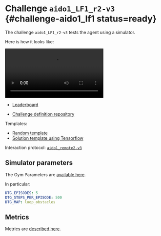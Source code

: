 # Challenge `aido1_LF1_r2-v3` {#challenge-aido1_lf1 status=ready}

The challenge `aido1_LF1_r2-v3` tests the agent using a simulator.

Here is how it looks like:

<video autoplay="1" controls="1" loop="1" style="border: solid 1px black" width="320">
  <source src="http://duckietown-ai-driving-olympics-1.s3.amazonaws.com/v3/frankfurt/by-value/sha256/db648be4473470451c3ff8131f5c9a96849c812ab30db88ea48e61e089c60405" type="video/mp4"/>
</video>
 
* [Leaderboard](https://challenges.duckietown.org/v3/humans/challenges/aido1_LF1_r2-v3/leaderboard)
 

* [Challenge definition repository](https://github.com/duckietown/challenge-aido1_lf1)

Templates:

* [Random template](https://github.com/duckietown/challenge-aido1_LF1-template-random)
* [Solution template using Tensorflow](https://github.com/duckietown/challenge-aido1_LF1-template-tensorflow)

Interaction protocol: [`aido1_remote2-v3`](#aido1_remote2-v3)

## Simulator parameters

The Gym Parameters are [available here](https://challenges.duckietown.org/v3/humans/challenges/aido1_LF1_r2-v3#step1-simulation).

In particular:

```yaml
DTG_EPISODES: 5
DTG_STEPS_PER_EPISODE: 500
DTG_MAP: loop_obstacles
```

## Metrics 

Metrics are [described here](https://challenges.duckietown.org/v3/humans/challenges/aido1_LF1_r2-v3#scoring).





 



 
